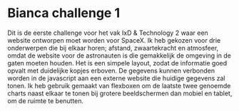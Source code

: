 # Bianca challenge 1
Dit is de eerste challenge voor het vak IxD & Technology 2 waar een website ontworpen moet worden voor SpaceX. Ik heb gekozen voor drie onderwerpen die bij elkaar horen; afstand, zwaartekracht en atmosfeer, omdat de website voor de astronauten is die gemakkelijk de omgeving in de gaten moeten houden. Het is een simpele layout, zodat de informatie goed opvalt met duidelijke kopjes erboven. De gegevens kunnen verbonden worden in de javascript aan een externe website die huidige gegevens zal tonen. Ik heb gebruik gemaakt van flexboxen om de laatste twee genoemde charts naast elkaar te tonen bij grotere beeldschermen dan mobiel en tablet, om de ruimte te benutten.
